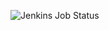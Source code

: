 ![Jenkins Job Status](https://img.shields.io/badge/Jenkins-Job%20Status-lightgrey?style=flat-square)
